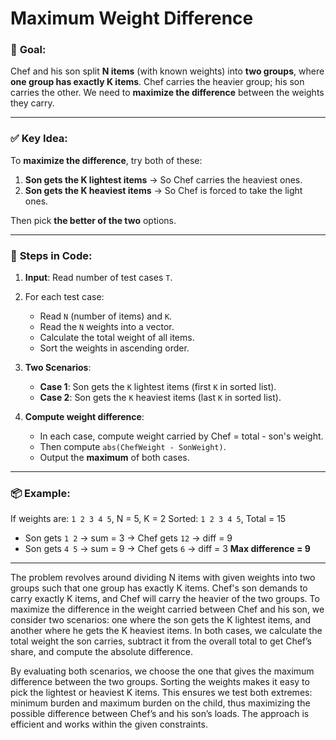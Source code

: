 ﻿# Maximum Weight Difference



### 🧠 **Goal**:

Chef and his son split **N items** (with known weights) into **two groups**, where **one group has exactly K items**.
Chef carries the heavier group; his son carries the other.
We need to **maximize the difference** between the weights they carry.

---

### ✅ **Key Idea**:

To **maximize the difference**, try both of these:

1. **Son gets the K lightest items** → So Chef carries the heaviest ones.
2. **Son gets the K heaviest items** → So Chef is forced to take the light ones.

Then pick **the better of the two** options.

---

### 🧮 **Steps in Code**:

1. **Input**: Read number of test cases `T`.

2. For each test case:

   * Read `N` (number of items) and `K`.
   * Read the `N` weights into a vector.
   * Calculate the total weight of all items.
   * Sort the weights in ascending order.

3. **Two Scenarios**:

   * **Case 1**: Son gets the `K` lightest items (first `K` in sorted list).
   * **Case 2**: Son gets the `K` heaviest items (last `K` in sorted list).

4. **Compute weight difference**:

   * In each case, compute weight carried by Chef = total - son's weight.
   * Then compute `abs(ChefWeight - SonWeight)`.
   * Output the **maximum** of both cases.

---

### 📦 Example:

If weights are: `1 2 3 4 5`, N = 5, K = 2
Sorted: `1 2 3 4 5`, Total = 15

* Son gets `1 2` → sum = 3 → Chef gets `12` → diff = 9
* Son gets `4 5` → sum = 9 → Chef gets `6` → diff = 3
  **Max difference = 9**

---


The problem revolves around dividing N items with given weights into two groups such that one group has exactly K items. Chef's son demands to carry exactly K items, and Chef will carry the heavier of the two groups. To maximize the difference in the weight carried between Chef and his son, we consider two scenarios: one where the son gets the K lightest items, and another where he gets the K heaviest items. In both cases, we calculate the total weight the son carries, subtract it from the overall total to get Chef’s share, and compute the absolute difference.

By evaluating both scenarios, we choose the one that gives the maximum difference between the two groups. Sorting the weights makes it easy to pick the lightest or heaviest K items. This ensures we test both extremes: minimum burden and maximum burden on the child, thus maximizing the possible difference between Chef’s and his son’s loads. The approach is efficient and works within the given constraints.

